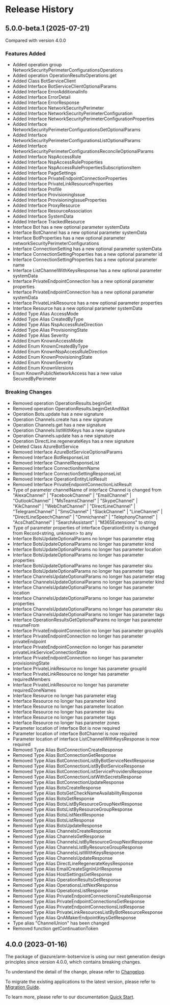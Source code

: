 # Release History

## 5.0.0-beta.1 (2025-07-21)
Compared with version 4.0.0

### Features Added
  - Added operation group NetworkSecurityPerimeterConfigurationsOperations
  - Added operation OperationResultsOperations.get
  - Added Class BotServiceClient
  - Added Interface BotServiceClientOptionalParams
  - Added Interface ErrorAdditionalInfo
  - Added Interface ErrorDetail
  - Added Interface ErrorResponse
  - Added Interface NetworkSecurityPerimeter
  - Added Interface NetworkSecurityPerimeterConfiguration
  - Added Interface NetworkSecurityPerimeterConfigurationProperties
  - Added Interface NetworkSecurityPerimeterConfigurationsGetOptionalParams
  - Added Interface NetworkSecurityPerimeterConfigurationsListOptionalParams
  - Added Interface NetworkSecurityPerimeterConfigurationsReconcileOptionalParams
  - Added Interface NspAccessRule
  - Added Interface NspAccessRuleProperties
  - Added Interface NspAccessRulePropertiesSubscriptionsItem
  - Added Interface PageSettings
  - Added Interface PrivateEndpointConnectionProperties
  - Added Interface PrivateLinkResourceProperties
  - Added Interface Profile
  - Added Interface ProvisioningIssue
  - Added Interface ProvisioningIssueProperties
  - Added Interface ProxyResource
  - Added Interface ResourceAssociation
  - Added Interface SystemData
  - Added Interface TrackedResource
  - Interface Bot has a new optional parameter systemData
  - Interface BotChannel has a new optional parameter systemData
  - Interface BotProperties has a new optional parameter networkSecurityPerimeterConfigurations
  - Interface ConnectionSetting has a new optional parameter systemData
  - Interface ConnectionSettingProperties has a new optional parameter id
  - Interface ConnectionSettingProperties has a new optional parameter name
  - Interface ListChannelWithKeysResponse has a new optional parameter systemData
  - Interface PrivateEndpointConnection has a new optional parameter properties
  - Interface PrivateEndpointConnection has a new optional parameter systemData
  - Interface PrivateLinkResource has a new optional parameter properties
  - Interface Resource has a new optional parameter systemData
  - Added Type Alias AccessMode
  - Added Type Alias CreatedByType
  - Added Type Alias NspAccessRuleDirection
  - Added Type Alias ProvisioningState
  - Added Type Alias Severity
  - Added Enum KnownAccessMode
  - Added Enum KnownCreatedByType
  - Added Enum KnownNspAccessRuleDirection
  - Added Enum KnownProvisioningState
  - Added Enum KnownSeverity
  - Added Enum KnownVersions
  - Enum KnownPublicNetworkAccess has a new value SecuredByPerimeter

### Breaking Changes
  - Removed operation OperationResults.beginGet
  - Removed operation OperationResults.beginGetAndWait
  - Operation Bots.update has a new signature
  - Operation Channels.create has a new signature
  - Operation Channels.get has a new signature
  - Operation Channels.listWithKeys has a new signature
  - Operation Channels.update has a new signature
  - Operation DirectLine.regenerateKeys has a new signature
  - Deleted Class AzureBotService
  - Removed Interface AzureBotServiceOptionalParams
  - Removed Interface BotResponseList
  - Removed Interface ChannelResponseList
  - Removed Interface ConnectionItemName
  - Removed Interface ConnectionSettingResponseList
  - Removed Interface OperationEntityListResult
  - Removed Interface PrivateEndpointConnectionListResult
  - Type of parameter channelName of interface Channel is changed from "AlexaChannel" | "FacebookChannel" | "EmailChannel" | "OutlookChannel" | "MsTeamsChannel" | "SkypeChannel" | "KikChannel" | "WebChatChannel" | "DirectLineChannel" | "TelegramChannel" | "SmsChannel" | "SlackChannel" | "LineChannel" | "DirectLineSpeechChannel" | "Omnichannel" | "TelephonyChannel" | "AcsChatChannel" | "SearchAssistant" | "M365Extensions" to string
  - Type of parameter properties of interface OperationEntity is changed from Record<string, unknown> to any
  - Interface BotsUpdateOptionalParams no longer has parameter etag
  - Interface BotsUpdateOptionalParams no longer has parameter kind
  - Interface BotsUpdateOptionalParams no longer has parameter location
  - Interface BotsUpdateOptionalParams no longer has parameter properties
  - Interface BotsUpdateOptionalParams no longer has parameter sku
  - Interface BotsUpdateOptionalParams no longer has parameter tags
  - Interface ChannelsUpdateOptionalParams no longer has parameter etag
  - Interface ChannelsUpdateOptionalParams no longer has parameter kind
  - Interface ChannelsUpdateOptionalParams no longer has parameter location
  - Interface ChannelsUpdateOptionalParams no longer has parameter properties
  - Interface ChannelsUpdateOptionalParams no longer has parameter sku
  - Interface ChannelsUpdateOptionalParams no longer has parameter tags
  - Interface OperationResultsGetOptionalParams no longer has parameter resumeFrom
  - Interface PrivateEndpointConnection no longer has parameter groupIds
  - Interface PrivateEndpointConnection no longer has parameter privateEndpoint
  - Interface PrivateEndpointConnection no longer has parameter privateLinkServiceConnectionState
  - Interface PrivateEndpointConnection no longer has parameter provisioningState
  - Interface PrivateLinkResource no longer has parameter groupId
  - Interface PrivateLinkResource no longer has parameter requiredMembers
  - Interface PrivateLinkResource no longer has parameter requiredZoneNames
  - Interface Resource no longer has parameter etag
  - Interface Resource no longer has parameter kind
  - Interface Resource no longer has parameter location
  - Interface Resource no longer has parameter sku
  - Interface Resource no longer has parameter tags
  - Interface Resource no longer has parameter zones
  - Parameter location of interface Bot is now required
  - Parameter location of interface BotChannel is now required
  - Parameter location of interface ListChannelWithKeysResponse is now required
  - Removed Type Alias BotConnectionCreateResponse
  - Removed Type Alias BotConnectionGetResponse
  - Removed Type Alias BotConnectionListByBotServiceNextResponse
  - Removed Type Alias BotConnectionListByBotServiceResponse
  - Removed Type Alias BotConnectionListServiceProvidersResponse
  - Removed Type Alias BotConnectionListWithSecretsResponse
  - Removed Type Alias BotConnectionUpdateResponse
  - Removed Type Alias BotsCreateResponse
  - Removed Type Alias BotsGetCheckNameAvailabilityResponse
  - Removed Type Alias BotsGetResponse
  - Removed Type Alias BotsListByResourceGroupNextResponse
  - Removed Type Alias BotsListByResourceGroupResponse
  - Removed Type Alias BotsListNextResponse
  - Removed Type Alias BotsListResponse
  - Removed Type Alias BotsUpdateResponse
  - Removed Type Alias ChannelsCreateResponse
  - Removed Type Alias ChannelsGetResponse
  - Removed Type Alias ChannelsListByResourceGroupNextResponse
  - Removed Type Alias ChannelsListByResourceGroupResponse
  - Removed Type Alias ChannelsListWithKeysResponse
  - Removed Type Alias ChannelsUpdateResponse
  - Removed Type Alias DirectLineRegenerateKeysResponse
  - Removed Type Alias EmailCreateSignInUrlResponse
  - Removed Type Alias HostSettingsGetResponse
  - Removed Type Alias OperationResultsGetResponse
  - Removed Type Alias OperationsListNextResponse
  - Removed Type Alias OperationsListResponse
  - Removed Type Alias PrivateEndpointConnectionsCreateResponse
  - Removed Type Alias PrivateEndpointConnectionsGetResponse
  - Removed Type Alias PrivateEndpointConnectionsListResponse
  - Removed Type Alias PrivateLinkResourcesListByBotResourceResponse
  - Removed Type Alias QnAMakerEndpointKeysGetResponse
  - Type alias "ChannelUnion" has been changed
  - Removed function getContinuationToken

    
## 4.0.0 (2023-01-16)

The package of @azure/arm-botservice is using our next generation design principles since version 4.0.0, which contains breaking changes.

To understand the detail of the change, please refer to [Changelog](https://aka.ms/js-track2-changelog).

To migrate the existing applications to the latest version, please refer to [Migration Guide](https://aka.ms/js-track2-migration-guide).

To learn more, please refer to our documentation [Quick Start](https://aka.ms/azsdk/js/mgmt/quickstart).

